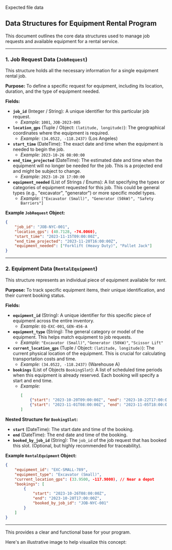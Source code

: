 Expected file data

## Data Structures for Equipment Rental Program

This document outlines the core data structures used to manage job requests and available equipment for a rental service.

---

### 1. Job Request Data (`JobRequest`)

This structure holds all the necessary information for a single equipment rental job.

**Purpose:** To define a specific request for equipment, including its location, duration, and the type of equipment needed.

**Fields:**

*   **`job_id`** (Integer / String): A unique identifier for this particular job request.
    *   *Example:* `1001`, `JOB-2023-005`
*   **`location_gps`** (Tuple / Object: `(latitude, longitude)`): The geographical coordinates where the equipment is required.
    *   *Example:* `(34.0522, -118.2437)` (Los Angeles)
*   **`start_time`** (DateTime): The exact date and time when the equipment is needed to begin the job.
    *   *Example:* `2023-10-26 08:00:00`
*   **`end_time_projected`** (DateTime): The estimated date and time when the equipment will no longer be needed for the job. This is a projected end and might be subject to change.
    *   *Example:* `2023-10-28 17:00:00`
*   **`equipment_needed`** (List of Strings / Enums): A list specifying the types or categories of equipment requested for this job. This could be general types (e.g., "excavator", "generator") or more specific model types.
    *   *Example:* `["Excavator (Small)", "Generator (50kW)", "Safety Barriers"]`

**Example `JobRequest` Object:**

```json
{
    "job_id": "JOB-NYC-001",
    "location_gps": (40.7128, -74.0060),
    "start_time": "2023-11-15T09:00:00Z",
    "end_time_projected": "2023-11-20T16:00:00Z",
    "equipment_needed": ["Forklift (Heavy Duty)", "Pallet Jack"]
}
```

---

### 2. Equipment Data (`RentalEquipment`)

This structure represents an individual piece of equipment available for rent.

**Purpose:** To track specific equipment items, their unique identification, and their current booking status.

**Fields:**

*   **`equipment_id`** (String): A unique identifier for this specific piece of equipment across the entire inventory.
    *   *Example:* `EQ-EXC-001`, `GEN-456-A`
*   **`equipment_type`** (String): The general category or model of the equipment. This helps match equipment to job requests.
    *   *Example:* `"Excavator (Small)"`, `"Generator (50kW)"`, `"Scissor Lift"`
*   **`current_location_gps`** (Tuple / Object: `(latitude, longitude)`): The current physical location of the equipment. This is crucial for calculating transportation costs and time.
    *   *Example:* `(34.0522, -118.2437)` (Warehouse A)
*   **`bookings`** (List of Objects `BookingSlot`): A list of scheduled time periods when this equipment is already reserved. Each booking will specify a start and end time.
    *   *Example:*
        ```json
        [
            {"start": "2023-10-20T09:00:00Z", "end": "2023-10-22T17:00:00Z", "booked_by_job_id": "JOB-LA-003"},
            {"start": "2023-11-01T08:00:00Z", "end": "2023-11-05T18:00:00Z", "booked_by_job_id": "JOB-SF-007"}
        ]
        ```

**Nested Structure for `BookingSlot`:**

*   **`start`** (DateTime): The start date and time of the booking.
*   **`end`** (DateTime): The end date and time of the booking.
*   **`booked_by_job_id`** (String): The `job_id` of the job request that has booked this slot. (Optional, but highly recommended for traceability).

**Example `RentalEquipment` Object:**

```json
{
    "equipment_id": "EXC-SMALL-789",
    "equipment_type": "Excavator (Small)",
    "current_location_gps": (33.9500, -117.9000), // Near a depot
    "bookings": [
        {
            "start": "2023-10-26T08:00:00Z",
            "end": "2023-10-28T17:00:00Z",
            "booked_by_job_id": "JOB-NYC-001"
        }
    ]
}
```

---

This provides a clear and functional base for your program.

Here's an illustrative image to help visualize this concept: 
